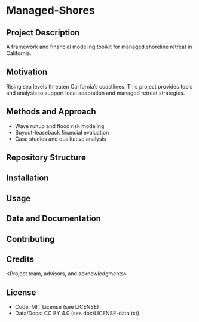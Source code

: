 # Managed-Shores

## Project Description
A framework and financial modeling toolkit for managed shoreline retreat in California.

## Motivation
Rising sea levels threaten California’s coastlines. This project provides tools and analysis to support local adaptation and managed retreat strategies.

## Methods and Approach
- Wave runup and flood risk modeling
- Buyout-leaseback financial evaluation
- Case studies and qualitative analysis

## Repository Structure
<Directory tree and brief explanations>

## Installation
<Prerequisites and setup steps>

## Usage
<How to run scripts and reproduce results>

## Data and Documentation
<Overview of datasets and documentation links>

## Contributing
<How to contribute or report issues>

## Credits
<Project team, advisors, and acknowledgments>

## License
- Code: MIT License (see LICENSE)
- Data/Docs: CC BY 4.0 (see doc/LICENSE-data.txt)
